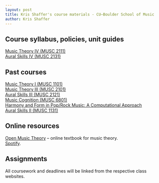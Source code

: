 ```yaml
---
layout: post
title: Kris Shaffer's course materials - CU–Boulder School of Music
author: Kris Shaffer
---
```


## Course syllabus, policies, unit guides ##

[Music Theory IV (MUSC 2111)](theory4.html)  
[Aural Skills IV (MUSC 2131)](auralskills4.html)

## Past courses ##

[Music Theory I (MUSC 1101)](theory1.html)  
[Music Theory III (MUSC 2101)](theory3.html)  
[Aural Skills III (MUSC 2121)](auralskills3.html)  
[Music Cognition (MUSC  6801)](cognition.html)  
[Harmony and Form in Pop/Rock Music: A Computational Approach](http://corpusmusic.shaffermusic.com)  
[Aural Skills II (MUSC 1131)](auralskills2.html)  

## Online resources ##

[Open Music Theory](http://openmusictheory.com) – online textbook for music theory.  
[Spotify](http://www.spotify.com).  

## Assignments ##

All coursework and deadlines will be linked from the respective class websites.